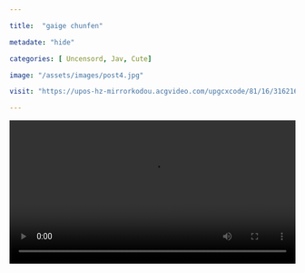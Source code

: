 ```yaml
---

title:  "gaige chunfen"

metadate: "hide"

categories: [ Uncensord, Jav, Cute]

image: "/assets/images/post4.jpg"

visit: "https://upos-hz-mirrorkodou.acgvideo.com/upgcxcode/81/16/31621681/31621681-1-6.mp4?e=ig8euxZM2rNcNbug7WdVtWug7WdVNEVEuCIv29hEn0l5QK==&deadline=1546606872&gen=playurl&nbs=1&oi=1899458251&os=kodou&platform=html5&trid=21fc4232bda3475aaf9d426ff6a25ebc&uipk=5&upsig=8079953eee19f22d4f9dbc092e65c212"

---
```


<video src="https://video.xx.fbcdn.net/v/t42.9040-2/10000000_373063093456123_5037133865177579520_n.mp4?_nc_cat=108&efg=eyJybHIiOjE1MDAsInJsYSI6NDA5NiwidmVuY29kZV90YWciOiJzdmVfaGQifQ%3D%3D&rl=1500&vabr=870&_nc_ht=video.xx&oh=f1ab4624ab57b9c9162711b8f1ad1069&oe=5C30D95D"  width="100%" controls="true" controlslist="nodownload">
your browser does not support the video tag
</video>

